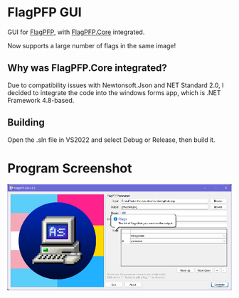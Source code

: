 # FlagPFP GUI
GUI for [FlagPFP](https://github.com/AestheticalZ/FlagPFP), with [FlagPFP.Core](https://github.com/AestheticalZ/FlagPFPCore) integrated.

Now supports a large number of flags in the same image!

## Why was FlagPFP.Core integrated?
Due to compatibility issues with Newtonsoft.Json and NET Standard 2.0, I decided to integrate the code into the windows forms app, which is .NET Framework 4.8-based.

## Building
Open the .sln file in VS2022 and select Debug or Release, then build it.

# Program Screenshot
![example](picreadme.png)
